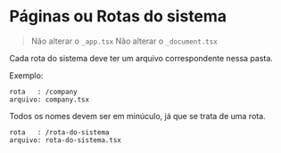 # Páginas ou Rotas  do sistema

> Não alterar o `_app.tsx`
> Não alterar o `_document.tsx`

Cada rota do sistema deve ter um arquivo correspondente nessa pasta.

Exemplo: 
``` 
rota   : /company
arquivo: company.tsx
``` 

Todos os nomes devem ser em minúculo, já que se trata de uma rota.

``` 
rota   : /rota-do-sistema
arquivo: rota-do-sistema.tsx
``` 


